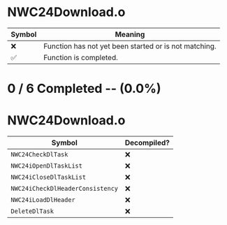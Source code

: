 # NWC24Download.o
| Symbol | Meaning 
| ------------- | ------------- 
| :x: | Function has not yet been started or is not matching. 
| :white_check_mark: | Function is completed. 


# 0 / 6 Completed -- (0.0%)
# NWC24Download.o
| Symbol | Decompiled? |
| ------------- | ------------- |
| `NWC24CheckDlTask` | :x: |
| `NWC24iOpenDlTaskList` | :x: |
| `NWC24iCloseDlTaskList` | :x: |
| `NWC24iCheckDlHeaderConsistency` | :x: |
| `NWC24iLoadDlHeader` | :x: |
| `DeleteDlTask` | :x: |
